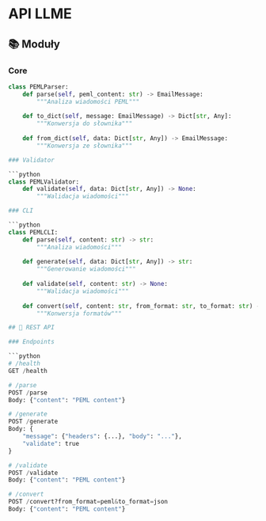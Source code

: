 # API LLME

## 📚 Moduły

### Core

```python
class PEMLParser:
    def parse(self, peml_content: str) -> EmailMessage:
        """Analiza wiadomości PEML"""
    
    def to_dict(self, message: EmailMessage) -> Dict[str, Any]:
        """Konwersja do słownika"""
    
    def from_dict(self, data: Dict[str, Any]) -> EmailMessage:
        """Konwersja ze słownika"""

### Validator

```python
class PEMLValidator:
    def validate(self, data: Dict[str, Any]) -> None:
        """Walidacja wiadomości"""

### CLI

```python
class PEMLCLI:
    def parse(self, content: str) -> str:
        """Analiza wiadomości"""
    
    def generate(self, data: Dict[str, Any]) -> str:
        """Generowanie wiadomości"""
    
    def validate(self, content: str) -> None:
        """Walidacja wiadomości"""
    
    def convert(self, content: str, from_format: str, to_format: str) -> str:
        """Konwersja formatów"""

## 📡 REST API

### Endpoints

```python
# /health
GET /health

# /parse
POST /parse
Body: {"content": "PEML content"}

# /generate
POST /generate
Body: {
    "message": {"headers": {...}, "body": "..."},
    "validate": true
}

# /validate
POST /validate
Body: {"content": "PEML content"}

# /convert
POST /convert?from_format=peml&to_format=json
Body: {"content": "PEML content"}
```
